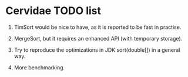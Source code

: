 Cervidae TODO list
==================

1. TimSort would be nice to have, as it is reported to be fast in practise.

2. MergeSort, but it requires an enhanced API (with temporary storage).

3. Try to reproduce the optimizations in JDK sort(double[]) in a general way.

4. More benchmarking.
